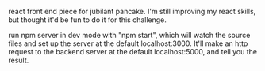 react front end piece for jubilant pancake. I'm still improving my react skills, but thought it'd be fun to do it for this challenge.

run npm server in dev mode with "npm start", which will watch the source files and set up the server at the default localhost:3000. It'll make an http request to the backend server at the default localhost:5000, and tell you the result.
